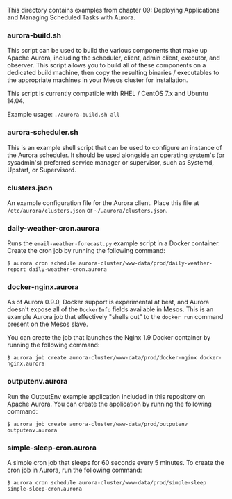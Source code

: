 This directory contains examples from chapter 09: Deploying Applications and
Managing Scheduled Tasks with Aurora.

### aurora-build.sh
This script can be used to build the various components that make up Apache
Aurora, including the scheduler, client, admin client, executor, and observer.
This script allows you to build all of these components on a dedicated build
machine, then copy the resulting binaries / executables to the appropriate
machines in your Mesos cluster for installation.

This script is currently compatible with RHEL / CentOS 7.x and Ubuntu 14.04.

Example usage: `./aurora-build.sh all`

### aurora-scheduler.sh
This is an example shell script that can be used to configure an instance of
the Aurora scheduler. It should be used alongside an operating system's
(or sysadmin's) preferred service manager or supervisor, such as Systemd,
Upstart, or Supervisord.

### clusters.json
An example configuration file for the Aurora client. Place this file at
`/etc/aurora/clusters.json` or `~/.aurora/clusters.json`.

### daily-weather-cron.aurora
Runs the `email-weather-forecast.py` example script in a Docker container.
Create the cron job by running the following command:

    $ aurora cron schedule aurora-cluster/www-data/prod/daily-weather-report daily-weather-cron.aurora

### docker-nginx.aurora
As of Aurora 0.9.0, Docker support is experimental at best, and Aurora doesn't
expose all of the `DockerInfo` fields available in Mesos. This is an example
Aurora job that effectively "shells out" to the `docker run` command present
on the Mesos slave.

You can create the job that launches the Nginx 1.9 Docker container by running
the following command:

    $ aurora job create aurora-cluster/www-data/prod/docker-nginx docker-nginx.aurora

### outputenv.aurora
Run the OutputEnv example application included in this repository on Apache
Aurora. You can create the application by running the following command:

    $ aurora job create aurora-cluster/www-data/prod/outputenv outputenv.aurora

### simple-sleep-cron.aurora
A simple cron job that sleeps for 60 seconds every 5 minutes. To create the
cron job in Aurora, run the following command:

    $ aurora cron schedule aurora-cluster/www-data/prod/simple-sleep simple-sleep-cron.aurora
